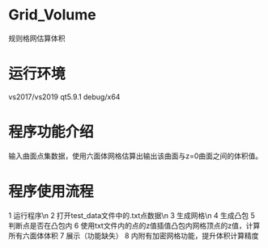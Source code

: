 # Grid_Volume
规则格网估算体积

# 运行环境
vs2017/vs2019
qt5.9.1
debug/x64

# 程序功能介绍
输入曲面点集数据，使用六面体网格估算出输出该曲面与z=0曲面之间的体积值。

# 程序使用流程
1 运行程序\n
2 打开test_data文件中的.txt点数据\n
3 生成网格\n
4 生成凸包
5 判断点是否在凸包内
6 使用txt文件内的点的z值插值凸包内网格顶点的z值，计算所有六面体体积
7 展示（功能缺失）
8 内附有加密网格功能，提升体积计算精度
